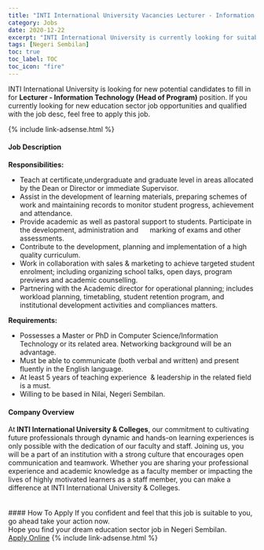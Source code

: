 ```yaml
---
title: "INTI International University Vacancies Lecturer - Information Technology (Head of Program)" 
category: Jobs 
date: 2020-12-22 
excerpt: "INTI International University is currently looking for suitable person to fill in the Lecturer - Information Technology (Head of Program) which positioned at Negeri Sembilan" 
tags: [Negeri Sembilan] 
toc: true 
toc_label: TOC 
toc_icon: "fire" 
--- 
```


<p>INTI International University is looking for new potential candidates to fill in for <b>Lecturer - Information Technology (Head of Program)</b> position. If you currently looking for new education sector job opportunities and qualified with the job desc, feel free to apply this job.
</p>{% include link-adsense.html %} 
 <div><div><div><h4>Job Description</h4></div></div><div><div><span><div><div><strong>Responsibilities: &#160;&#160;&#160;&#160;&#160;&#160;&#160;&#160;&#160;&#160;</strong>&#160; &#160; &#160; &#160; &#160; &#160;&#160;</div><ul><li>Teach at certificate,undergraduate and graduate level in areas allocated by the Dean or Director or immediate Supervisor.</li><li>Assist in the development of learning materials, preparing schemes of work and maintaining records to monitor student progress, achievement and attendance.</li><li>Provide academic as well as pastoral support to students. Participate in the development, administration and&#160;&#160;&#160;&#160;&#160; marking of exams and other assessments.</li><li>Contribute to the development, planning and implementation of a high quality curriculum.</li><li>Work in collaboration with sales &amp; marketing to achieve targeted student enrolment; including organizing school talks, open days, program previews and academic counselling.</li><li>Partnering with the Academic director for operational planning; includes workload planning, timetabling, student retention program, and institutional development activities and compliances matters.</li></ul><div><strong>Requirements:&#160;</strong></div><ul><li>Possesses a Master or PhD in Computer Science/Information Technology or its related area. Networking background will be an advantage.</li><li>Must be able to communicate (both verbal and written) and present fluently in the English language.</li><li>At least 5 years of teaching experience&#160; &amp; leadership in the related field is a must.</li><li>Willing to be based in Nilai, Negeri Sembilan.</li></ul></div></span></div></div></div> 
<div><div><div><h4>Company Overview</h4></div></div><div><div><span><div><div>
<div>
		At<strong> INTI International University &amp; Colleges</strong>, our commitment to cultivating future professionals through dynamic and hands-on learning experiences is only possible with the dedication of our faculty and staff. Joining us, you will be a part of an institution with a strong culture that encourages open communication and teamwork. Whether you are sharing your professional experience and academic knowledge as a faculty member or impacting the lives of highly motivated learners as a staff member, you can make a difference at INTI International University &amp; Colleges.&#160;<br>
<br>
		&#160;</div>
</div></div></span></div></div></div> 
#### How To Apply 
If you confident and feel that this job is suitable to you, go ahead take your action now. <br/> 
Hope you find your dream education sector job in Negeri Sembilan. <br/> 
<a href="https://www.jobstreet.com.my/en/job/lecturer-information-technology-head-of-program-4448490?jobId=jobstreet-my-job-4448490&sectionRank=12&token=0~4b505445-0a8b-48fb-9e15-dddd46505d7f&fr=SRP%20View%20In%20New%20Ta" class="btn btn--info" target="_blank" rel="nofollow noopenner">Apply Online</a> 
{% include link-adsense.html %} 